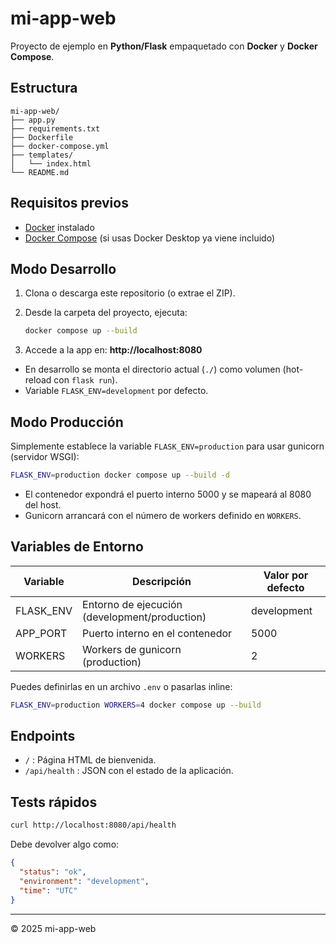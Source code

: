 # mi-app-web

Proyecto de ejemplo en **Python/Flask** empaquetado con **Docker** y **Docker Compose**.

## Estructura

```text
mi-app-web/
├── app.py
├── requirements.txt
├── Dockerfile
├── docker-compose.yml
├── templates/
│   └── index.html
└── README.md
```

## Requisitos previos

- [Docker](https://docs.docker.com/get-docker/) instalado
- [Docker Compose](https://docs.docker.com/compose/) (si usas Docker Desktop ya viene incluido)

## Modo Desarrollo

1. Clona o descarga este repositorio (o extrae el ZIP).
2. Desde la carpeta del proyecto, ejecuta:

   ```bash
   docker compose up --build
   ```

3. Accede a la app en: **http://localhost:8080**

- En desarrollo se monta el directorio actual (`./`) como volumen (hot-reload con `flask run`).
- Variable `FLASK_ENV=development` por defecto.

## Modo Producción

Simplemente establece la variable `FLASK_ENV=production` para usar gunicorn (servidor WSGI):

```bash
FLASK_ENV=production docker compose up --build -d
```

- El contenedor expondrá el puerto interno 5000 y se mapeará al 8080 del host.
- Gunicorn arrancará con el número de workers definido en `WORKERS`.

## Variables de Entorno

| Variable   | Descripción                           | Valor por defecto |
|------------|---------------------------------------|-------------------|
| FLASK_ENV  | Entorno de ejecución (development/production) | development       |
| APP_PORT   | Puerto interno en el contenedor       | 5000              |
| WORKERS    | Workers de gunicorn (production)      | 2                 |

Puedes definirlas en un archivo `.env` o pasarlas inline:

```bash
FLASK_ENV=production WORKERS=4 docker compose up --build
```

## Endpoints

- `/` : Página HTML de bienvenida.
- `/api/health` : JSON con el estado de la aplicación.

## Tests rápidos

```bash
curl http://localhost:8080/api/health
```

Debe devolver algo como:

```json
{
  "status": "ok",
  "environment": "development",
  "time": "UTC"
}
```

---

© 2025 mi-app-web
